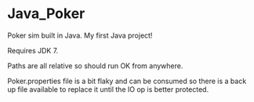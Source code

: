 Java_Poker
==========

Poker sim built in Java.  My first Java project!

Requires JDK 7.

Paths are all relative so should run OK from anywhere.

Poker.properties file is a bit flaky and can be 
consumed so there is a back up file available 
to replace it until the IO op is better protected. 
